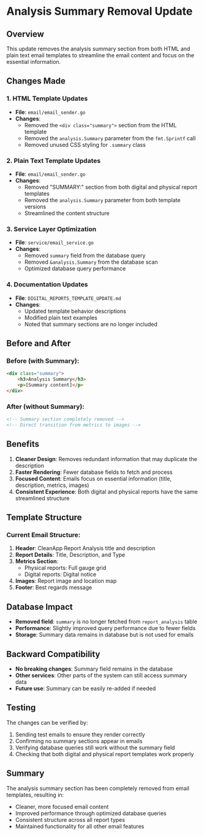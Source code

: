 # Analysis Summary Removal Update

## Overview
This update removes the analysis summary section from both HTML and plain text email templates to streamline the email content and focus on the essential information.

## Changes Made

### 1. HTML Template Updates
- **File**: `email/email_sender.go`
- **Changes**:
  - Removed the `<div class="summary">` section from the HTML template
  - Removed the `analysis.Summary` parameter from the `fmt.Sprintf` call
  - Removed unused CSS styling for `.summary` class

### 2. Plain Text Template Updates
- **File**: `email/email_sender.go`
- **Changes**:
  - Removed "SUMMARY:" section from both digital and physical report templates
  - Removed the `analysis.Summary` parameter from both template versions
  - Streamlined the content structure

### 3. Service Layer Optimization
- **File**: `service/email_service.go`
- **Changes**:
  - Removed `summary` field from the database query
  - Removed `&analysis.Summary` from the database scan
  - Optimized database query performance

### 4. Documentation Updates
- **File**: `DIGITAL_REPORTS_TEMPLATE_UPDATE.md`
- **Changes**:
  - Updated template behavior descriptions
  - Modified plain text examples
  - Noted that summary sections are no longer included

## Before and After

### Before (with Summary):
```html
<div class="summary">
    <h3>Analysis Summary</h3>
    <p>[Summary content]</p>
</div>
```

### After (without Summary):
```html
<!-- Summary section completely removed -->
<!-- Direct transition from metrics to images -->
```

## Benefits

1. **Cleaner Design**: Removes redundant information that may duplicate the description
2. **Faster Rendering**: Fewer database fields to fetch and process
3. **Focused Content**: Emails focus on essential information (title, description, metrics, images)
4. **Consistent Experience**: Both digital and physical reports have the same streamlined structure

## Template Structure

### Current Email Structure:
1. **Header**: CleanApp Report Analysis title and description
2. **Report Details**: Title, Description, and Type
3. **Metrics Section**: 
   - Physical reports: Full gauge grid
   - Digital reports: Digital notice
4. **Images**: Report image and location map
5. **Footer**: Best regards message

## Database Impact

- **Removed field**: `summary` is no longer fetched from `report_analysis` table
- **Performance**: Slightly improved query performance due to fewer fields
- **Storage**: Summary data remains in database but is not used for emails

## Backward Compatibility

- **No breaking changes**: Summary field remains in the database
- **Other services**: Other parts of the system can still access summary data
- **Future use**: Summary can be easily re-added if needed

## Testing

The changes can be verified by:
1. Sending test emails to ensure they render correctly
2. Confirming no summary sections appear in emails
3. Verifying database queries still work without the summary field
4. Checking that both digital and physical report templates work properly

## Summary

The analysis summary section has been completely removed from email templates, resulting in:
- Cleaner, more focused email content
- Improved performance through optimized database queries
- Consistent structure across all report types
- Maintained functionality for all other email features
